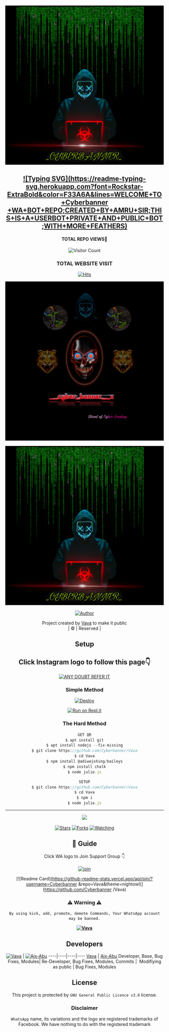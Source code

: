 <div align="center">
  <p align="center">
<img src=_CYBERBANNER_BOT.jpg>
</p>

## [![Typing SVG](https://readme-typing-svg.herokuapp.com?font=Rockstar-ExtraBold&color=F33A6A&lines=WELCOME+TO+Cyberbanner +WA+BOT+REPO;CREATED+BY+AMRU+SIR;THIS+IS+A+USERBOT+PRIVATE+AND+PUBLIC+BOT;WITH+MORE+FEATHERS)](https://git.io/typing-svg)

 </a>
</p>

#### TOTAL REPO VIEWS📍
![Visitor Count](https://profile-counter.glitch.me/terror-boy/count.svg)
  
### TOTAL WEBSITE VISIT
  [![Hits](https://hits.seeyoufarm.com/api/count/incr/badge.svg?url=https%3A%2F%2Fwhitedevil-bot.yolasite.com&count_bg=%2379C83D&title_bg=%23030303&icon=webauthn.svg&icon_color=%23FFFAFA&title=WEBSITE+VISITORS&edge_flat=false)](https://whitedevil-bot.yolasite.com)


<div align="center">
  <p align="center">
<img src=_CYBERBANNER_BOT_1.jpg>
</p>

<img src=_CYBERBANNER_BOT.jpg>
</p>


  <p align="center">
<a href="https:"><img title="Author" src="https://img.shields.io/badge/Author--Amruthesh/Vava?color=blue&style=for-the-badge&logo=whatsapp"></a>
</p>
</div>
<p align="center">
Project created by <a href="https://github.com/Cyberbanner -AMRUSER">Vava</a> to make it public
    <br>
       | © |
        Reserved |
    <br> 
</p>

## Setup
<div align="center"> 


## Click Instagram logo to follow this page👇

 [![ANY DOUBT REFER IT](https://i.imgur.com/j1x0HpA.jpeg)](https://instagram.com/its_me_dron)

  ### Simple Method
  
[![Deploy](https://www.herokucdn.com/deploy/button.svg)](https://heroku.com/deploy?template=https://github.com/Cyberbanner/Vava.git)



  
[![Run on Repl.it](https://repl.it/badge/github/quiec/whatsAlfa)](https://replit.com/@ABUOP1/AMRU-SER-QR?v=1)
  
### The Hard Method
```js
GET QR
$ apt install git
$ apt install nodejs --fix-missing
$ git clone https://github.com/Cyberbanner/Vava
$ cd Vava
$ npm install @adiwajshing/baileys
$ npm install chalk
$ node julie.js
```
      
```js
SETUP
$ git clone https://github.com/Cyberbanner/Vava
$ cd Vava
$ npm i
$ node julie.js
```

----

  <p align="center">
  <a href="https://github.com/Cyberbanner/Vava">
    
<a href="https://github.com/Cyberbanner/followers">
<img src="https://img.shields.io/github/repo-size/cyberchekuthan/Kaztroserv1_v2?color=green&label=Repo%20total%20size&style=plastic">
<p align="center">
<a href="https://github.com/Cyberbanner /followers"
<img title="Followers" src="https://img.shields.io/github/followers/Aj-fx?color=blue&style=flat-square"></a>
<a href="https://github.com/Cyberbanner /Vava/stargazers/"><img title="Stars" src="https://img.shields.io/github/stars/Cyberbanner /Vava?color=blue&style=flat-square"></a>
<a href="https://github.com/Cyberbanner /Vava/network/members"><img title="Forks" src="https://img.shields.io/github/forks/Cyberbanner /Vava?color=blue&style=flat-square"></a>
<a href="https://github.com/Cyberbanner /Vava/watchers"><img title="Watching" src="https://img.shields.io/github/watchers/Cyberbanner /Vava?label=Watchers&color=blue&style=flat-square"></a>
</p>

## 📢 Guide
Click WA logo to Join Support Group 👇
    <br>
<br>
  [![join](https://github.com/Alien-alfa/PublicBot/blob/main/wlogo.svg.png)](https://chat.whatsapp.com/DnHJu25Ccss7zn72nPhL8z)
  <div align="center">
       
  [![Readme Card](https://github-readme-stats.vercel.app/api/pin/?username=Cyberbanner &repo=Vava&theme=nightowl)](https://github.com/Cyberbanner /Vava)
  </div>
    
### ⚠ Warning ⚠

```
By using kick, add, promote, demote Commands, Your WhatsApp account may be banned.

```
**[![Vava](https://raw.githubusercontent.com/rodrigograca31/rodrigograca31/master/matrix.svg)](http://wa.me/917025631103?text=Can%20you%20help%20bro)**

## Developers
  <div align="center">
    
  [![Vava](https://github.com/Cyberbanner.png?size=100)](https://github.com/Cyberbanner ) | [![Ajx-Abu](https://github.com/Ajx-Abu.png?size=100)](https://github.com/Ajx-Abu) 
----|----|----|----
[Vava](https://github.com/Cyberbanner ) | [Ajx-Abu](https://github.com/Ajx-Abu)
Developer, Base, Bug Fixes, Modules| Re-Developer, Bug Fixes, Modules, Commits |  Modifiying  as   public | Bug Fixes, Modules 
  </div>
    


## License
This project is protected by `GNU General Public Licence v3.0` license.

### Disclaimer
`WhatsApp` name, its variations and the logo are registered trademarks of Facebook. We have nothing to do with the registered trademark
